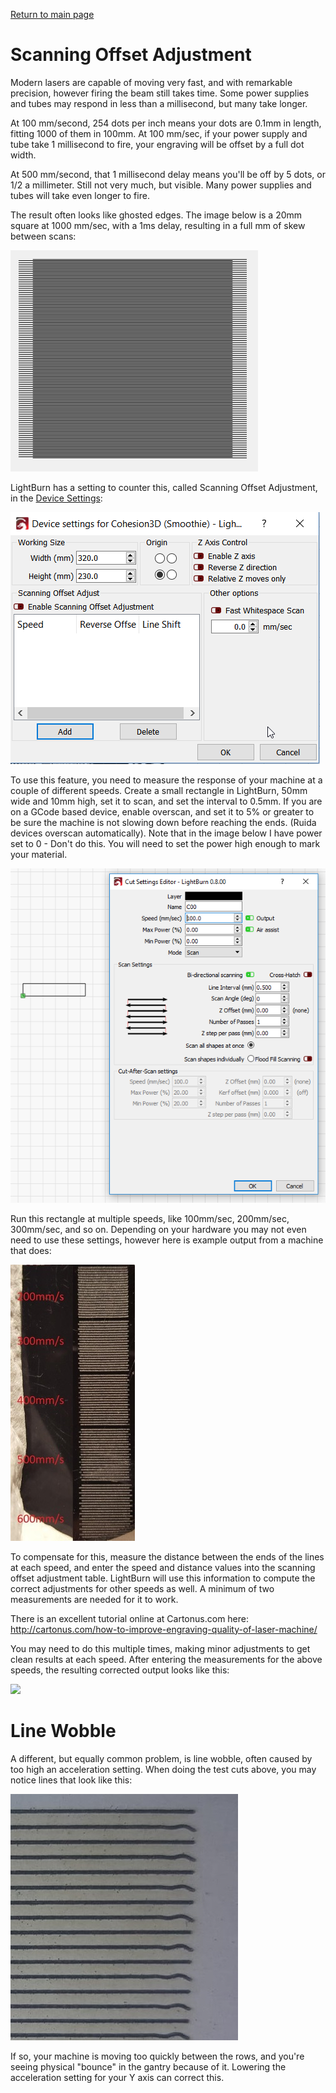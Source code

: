 [Return to main page](README.md)

# Scanning Offset Adjustment

Modern lasers are capable of moving very fast, and with remarkable precision, however firing the beam still takes time.  Some power supplies and tubes may respond in less than a millisecond, but many take longer.

At 100 mm/second, 254 dots per inch means your dots are 0.1mm in length, fitting 1000 of them in 100mm. At 100 mm/sec, if your power supply and tube take 1 millisecond to fire, your engraving will be offset by a full dot width.

At 500 mm/second, that 1 millisecond delay means you'll be off by 5 dots, or 1/2 a millimeter. Still not very much, but visible. Many power supplies and tubes will take even longer to fire.

The result often looks like ghosted edges.  The image below is a 20mm square at 1000 mm/sec, with a 1ms delay, resulting in a full mm of skew between scans:

![](./img/ScanningOffset-Illustration.png)



LightBurn has a setting to counter this, called Scanning Offset Adjustment, in the [Device Settings](DeviceSettings.md):

![Device Settings Window](/img/DeviceSettings.PNG)

To use this feature, you need to measure the response of your machine at a couple of different speeds. Create a small rectangle in LightBurn, 50mm wide and 10mm high, set it to scan, and set the interval to 0.5mm.  If you are on a GCode based device, enable overscan, and set it to 5% or greater to be sure the machine is not slowing down before reaching the ends.  (Ruida devices overscan automatically).  Note that in the image below I have power set to 0 - Don't do this. You will need to set the power high enough to mark your material.

![](./img/ScanningOffset-RectangleSetup.png)

Run this rectangle at multiple speeds, like 100mm/sec, 200mm/sec, 300mm/sec, and so on. Depending on your hardware you may not even need to use these settings, however here is example output from a machine that does:

![](./img/ScanningOffset-TestCuts.jpg)

To compensate for this, measure the distance between the ends of the lines at each speed, and enter the speed and distance values into the scanning offset adjustment table.  LightBurn will use this information to compute the correct adjustments for other speeds as well.  A minimum of two measurements are needed for it to work.

There is an excellent tutorial online at Cartonus.com here: http://cartonus.com/how-to-improve-engraving-quality-of-laser-machine/

You may need to do this multiple times, making minor adjustments to get clean results at each speed.  After entering the measurements for the above speeds, the resulting corrected output looks like this:

![](F:\Github\LightBurnDocs\Documentation\img\ScanningOffset-Corrected.jpg)

# Line Wobble

A different, but equally common problem, is line wobble, often caused by too high an acceleration setting. When doing the test cuts above, you may notice lines that look like this:

![](./img/ScanningOffset-LineWobble.jpg)

If so, your machine is moving too quickly between the rows, and you're seeing physical "bounce" in the gantry because of it.  Lowering the acceleration setting for your Y axis can correct this.

